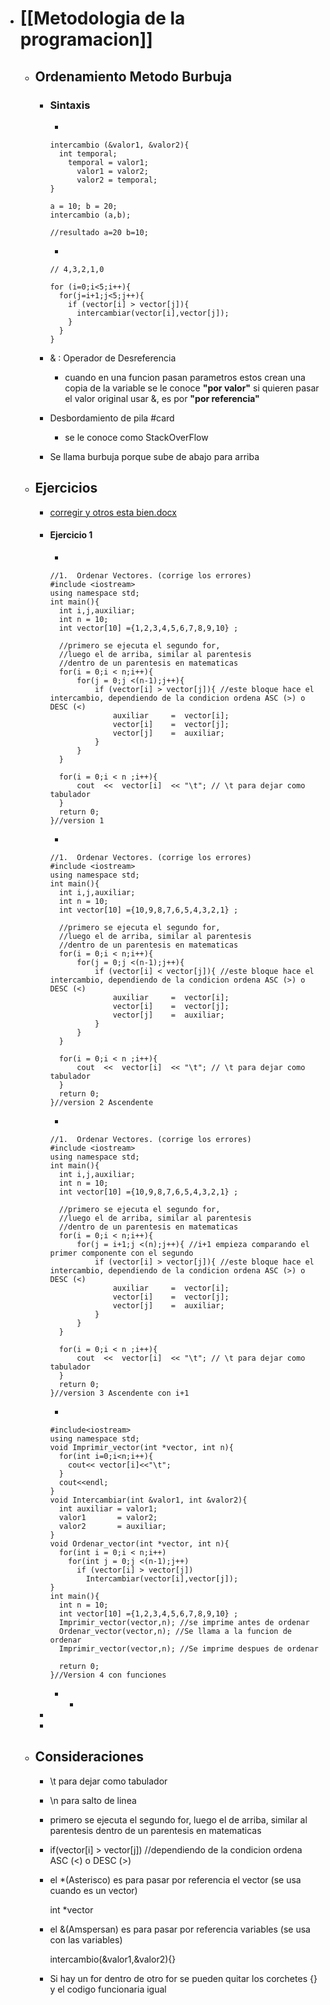 - # [[Metodologia de la programacion]]
	- ## Ordenamiento Metodo Burbuja
		- ### Sintaxis
			-
			  
			  intercambio (&valor1, &valor2){
			    int temporal;
			      temporal = valor1;
			    	valor1 = valor2;
			    	valor2 = temporal;
			  }
			  
			  a = 10; b = 20;
			  intercambio (a,b);
			  
			  //resultado a=20 b=10;
			  
			-
			  
			  // 4,3,2,1,0
			  
			  for (i=0;i<5;i++){
			    for(j=i+1;j<5;j++){
			      if (vector[i] > vector[j]){
			       	intercambiar(vector[i],vector[j]); 
			      }
			    }
			  }
			  
		- & : Operador de Desreferencia
			- cuando en una funcion pasan parametros estos crean una copia de la variable se le conoce **"por valor"** si quieren pasar el valor original usar &, es por **"por referencia"**
		- Desbordamiento de pila #card
			- se le conoce como StackOverFlow
		- Se llama burbuja porque sube de abajo para arriba
	- ## Ejercicios
		- [corregir y otros esta bien.docx](../assets/corregir_y_otros_esta_bien_1727221057513_0.docx)
		- #### Ejercicio 1
			-
			  
			  //1.	Ordenar Vectores. (corrige los errores)
			  #include <iostream>
			  using namespace std;
			  int main(){
			  	int i,j,auxiliar;
			  	int n = 10;  
			  	int vector[10] ={1,2,3,4,5,6,7,8,9,10} ;
			  	
			  	//primero se ejecuta el segundo for, 
			  	//luego el de arriba, similar al parentesis 
			  	//dentro de un parentesis en matematicas
			  	for(i = 0;i < n;i++){
			  		for(j = 0;j <(n-1);j++){ 
			  		    if (vector[i] > vector[j]){ //este bloque hace el intercambio, dependiendo de la condicion ordena ASC (>) o DESC (<) 
			  				auxiliar     =  vector[i];
			  		      	vector[i]    =  vector[j];
			  		      	vector[j]    =  auxiliar;
			  	        }
			  	    }
			  	}
			  
			  	for(i = 0;i < n ;i++){
			  		cout  <<  vector[i]  << "\t"; // \t para dejar como tabulador
			  	}
			  	return 0;
			  }//version 1
			  
			-
			  
			  //1.	Ordenar Vectores. (corrige los errores)
			  #include <iostream>
			  using namespace std;
			  int main(){
			  	int i,j,auxiliar;
			  	int n = 10;  
			  	int vector[10] ={10,9,8,7,6,5,4,3,2,1} ;
			  	
			  	//primero se ejecuta el segundo for, 
			  	//luego el de arriba, similar al parentesis 
			  	//dentro de un parentesis en matematicas
			  	for(i = 0;i < n;i++){
			  		for(j = 0;j <(n-1);j++){ 
			  		    if (vector[i] < vector[j]){ //este bloque hace el intercambio, dependiendo de la condicion ordena ASC (>) o DESC (<) 
			  				auxiliar     =  vector[i];
			  		      	vector[i]    =  vector[j];
			  		      	vector[j]    =  auxiliar;
			  	        }
			  	    }
			  	}
			  
			  	for(i = 0;i < n ;i++){
			  		cout  <<  vector[i]  << "\t"; // \t para dejar como tabulador
			  	}
			  	return 0;
			  }//version 2 Ascendente
			  
			-
			  
			  //1.	Ordenar Vectores. (corrige los errores)
			  #include <iostream>
			  using namespace std;
			  int main(){
			  	int i,j,auxiliar;
			  	int n = 10;  
			  	int vector[10] ={10,9,8,7,6,5,4,3,2,1} ;
			  	
			  	//primero se ejecuta el segundo for, 
			  	//luego el de arriba, similar al parentesis 
			  	//dentro de un parentesis en matematicas
			  	for(i = 0;i < n;i++){
			  		for(j = i+1;j <(n);j++){ //i+1 empieza comparando el primer componente con el segundo
			  		    if (vector[i] > vector[j]){ //este bloque hace el intercambio, dependiendo de la condicion ordena ASC (>) o DESC (<) 
			  				auxiliar     =  vector[i];
			  		      	vector[i]    =  vector[j];
			  		      	vector[j]    =  auxiliar;
			  	        }
			  	    }
			  	}
			  
			  	for(i = 0;i < n ;i++){
			  		cout  <<  vector[i]  << "\t"; // \t para dejar como tabulador
			  	}
			  	return 0;
			  }//version 3 Ascendente con i+1
			  
			-
			  
			  #include<iostream>
			  using namespace std;
			  void Imprimir_vector(int *vector, int n){
			    for(int i=0;i<n;i++){
			      cout<< vector[i]<<"\t";
			    }
			    cout<<endl;
			  }
			  void Intercambiar(int &valor1, int &valor2){
			    int auxiliar = valor1;
			    valor1       = valor2;
			    valor2       = auxiliar;
			  }
			  void Ordenar_vector(int *vector, int n){
			    for(int i = 0;i < n;i++)
			      for(int j = 0;j <(n-1);j++) 
			        if (vector[i] > vector[j])
			          Intercambiar(vector[i],vector[j]);
			  }
			  int main(){
			    int n = 10;  
			    int vector[10] ={1,2,3,4,5,6,7,8,9,10} ;
			    Imprimir_vector(vector,n); //se imprime antes de ordenar    
			    Ordenar_vector(vector,n); //Se llama a la funcion de ordenar
			    Imprimir_vector(vector,n); //Se imprime despues de ordenar
			    
			    return 0;
			  }//Version 4 con funciones
			  
			-
				-
		-
		-
	- ## Consideraciones
		- \t para dejar como tabulador
		- \n para salto de linea
		- primero se ejecuta el segundo for, luego el de arriba, similar al parentesis dentro de un parentesis en matematicas
		- if(vector[i] > vector[j]) //dependiendo de la condicion ordena ASC (<) o DESC (>)
		- el *(Asterisco) es para pasar por referencia el vector (se usa cuando es un vector)
		  
		  int *vector	
		  
		- el &(Amspersan) es para pasar por referencia variables (se usa con las variables) 
		  
		  intercambio(&valor1,&valor2){}
		  
		- Si hay un for dentro de otro for se pueden quitar los corchetes {} y el codigo funcionaria igual
